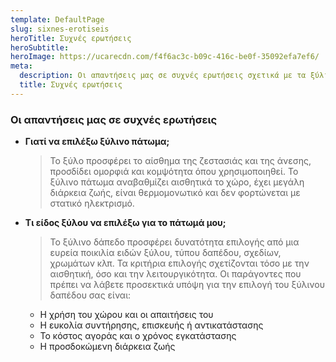 ```yaml
---
template: DefaultPage
slug: sixnes-erotiseis
heroTitle: Συχνές ερωτήσεις
heroSubtitle:
heroImage: https://ucarecdn.com/f4f6ac3c-b09c-416c-be0f-35092efa7ef6/
meta:
  description: Οι απαντήσεις μας σε συχνές ερωτήσεις σχετικά με τα ξύλινα δάπεδα;
  title: Συχνές ερωτήσεις
---
```


### Οι απαντήσεις μας σε συχνές ερωτήσεις

- **Γιατί να επιλέξω ξύλινο πάτωμα;**

  > Το ξύλο προσφέρει το αίσθημα της ζεστασιάς και της άνεσης,
  > προσδίδει ομορφιά και κομψότητα όπου χρησιμοποιηθεί.
  > Το ξύλινο πάτωμα αναβαθμίζει αισθητικά το χώρο, έχει μεγάλη διάρκεια
  > ζωής, είναι θερμομονωτικό και δεν φορτώνεται με στατικό ηλεκτρισμό.

- **Τι είδος ξύλου να επιλέξω για το πάτωμά μου;**

  > Το ξύλινο δάπεδο προσφέρει δυνατότητα επιλογής από μια ευρεία ποικιλία
  > ειδών ξύλου, τύπου δαπέδου, σχεδίων, χρωμάτων κλπ. Τα κριτήρια επιλογής
  > σχετίζονται τόσο με την αισθητική, όσο και την λειτουργικότητα.
  > Οι παράγοντες που πρέπει να λάβετε προσεκτικά υπόψη για την επιλογή του ξύλινου
  > δαπέδου σας είναι:

  - Η χρήση του χώρου και οι απαιτήσεις του
  - Η ευκολία συντήρησης, επισκευής ή αντικατάστασης
  - Το κόστος αγοράς και ο χρόνος εγκατάστασης
  - Η προσδοκώμενη διάρκεια ζωής
